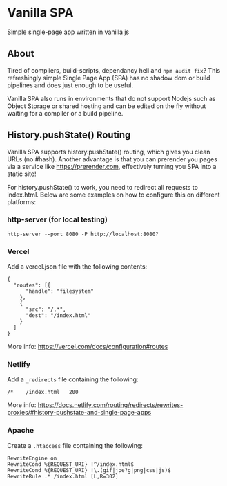 # Vanilla SPA
Simple single-page app written in vanilla js

## About
Tired of compilers, build-scripts, dependancy hell and `npm audit fix`? This refreshingly simple Single Page App (SPA) has no shadow dom or build pipelines and does just enough to be useful.

Vanilla SPA also runs in environments that do not support Nodejs such as Object Storage or shared hosting and can be edited on the fly without waiting for a compiler or a build pipeline.

## History.pushState() Routing
Vanilla SPA supports history.pushState() routing, which gives you clean URLs (no #hash). Another advantage is that you can prerender you pages via a service like https://prerender.com, effectively turning you SPA into a static site!

For history.pushState() to work, you need to redirect all requests to index.html. Below are some examples on how to configure this on different platforms:

### http-server (for local testing)
`http-server --port 8080 -P http://localhost:8080?`

### Vercel
Add a vercel.json file with the following contents:
```
{
  "routes": [{
      "handle": "filesystem"
    },
    {
      "src": "/.*",
      "dest": "/index.html"
    }
  ]
}
```
More info: https://vercel.com/docs/configuration#routes

### Netlify
Add a `_redirects` file containing the following:
```
/*    /index.html   200
```
More info: https://docs.netlify.com/routing/redirects/rewrites-proxies/#history-pushstate-and-single-page-apps

### Apache
Create a `.htaccess` file containing the following:
```
RewriteEngine on
RewriteCond %{REQUEST_URI} !^/index.html$
RewriteCond %{REQUEST_URI} !\.(gif|jpe?g|png|css|js)$
RewriteRule .* /index.html [L,R=302]
```
